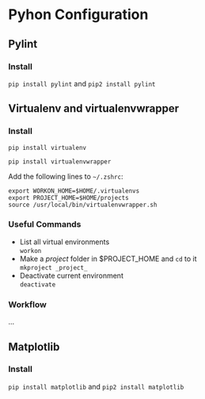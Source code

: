 Pyhon Configuration
===================

Pylint
------

### Install

`pip install pylint` and `pip2 install pylint`

Virtualenv and virtualenvwrapper
--------------------------------

### Install

`pip install virtualenv`

`pip install virtualenvwrapper`

Add the following lines to `~/.zshrc`:

    export WORKON_HOME=$HOME/.virtualenvs
    export PROJECT_HOME=$HOME/projects
    source /usr/local/bin/virtualenvwrapper.sh

### Useful Commands

* List all virtual environments  
  `workon`
* Make a _project_ folder in $PROJECT_HOME and `cd` to it  
  `mkproject _project_`
* Deactivate current environment  
  `deactivate`

### Workflow

...

Matplotlib
----------

### Install

`pip install matplotlib` and `pip2 install matplotlib`
